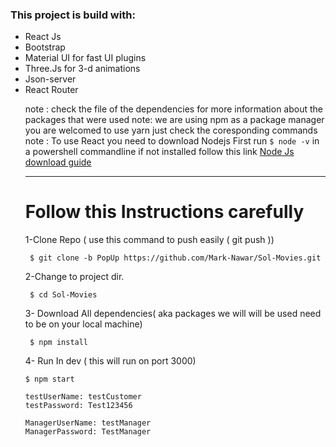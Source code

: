  <h3>This project is build with:</h3>
 <ul>
 <li>React Js
 <li>Bootstrap
 <li>Material UI for fast UI plugins
 <li>Three.Js for 3-d animations
 <li>Json-server
 <li>React Router
    
note : check the file of the dependencies for more information about the packages that were used
note: we are using npm as a package manager you are welcomed to use yarn just check the coresponding commands
note : To use React you need to download Nodejs First run ```$ node -v``` in a powershell commandline if not installed follow this link [Node Js download guide](https://nodejs.org/en/download/)

    
---
# Follow this Instructions carefully      
1-Clone Repo ( use this command to push easily ( git push ))
```
 $ git clone -b PopUp https://github.com/Mark-Nawar/Sol-Movies.git
```
2-Change to project dir.
```
 $ cd Sol-Movies
```
3- Download All dependencies( aka packages we will will be used need to be on your local machine)
```
 $ npm install
```
4- Run In dev ( this will run on port 3000)
```
$ npm start
```

```
testUserName: testCustomer
testPassword: Test123456

ManagerUserName: testManager
ManagerPassword: TestManager
```
